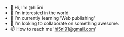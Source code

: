 - 👋 Hi, I’m @hi5ni
- 👀 I’m interested in the world
- 🌱 I’m currently learning 'Web publishing'
- 💞️ I’m looking to collaborate on something awesome.
- 📫 How to reach me 'hi5ni91@gmail.com'

<!---
hi5ni/hi5ni is a ✨ special ✨ repository because its `README.md` (this file) appears on your GitHub profile.
You can click the Preview link to take a look at your changes.
--->
